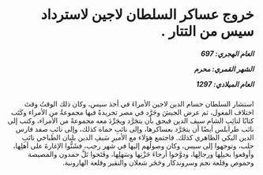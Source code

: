 <h1 dir="rtl">خروج عساكر السلطان لاجين لاسترداد سيس من التتار .</h1>

<h5 dir="rtl">العام الهجري:  697

الشهر القمري: محرم

العام الميلادي: 1297</h5>

<p dir="rtl">استشار السلطان حسام الدين لاجين الأمراءَ في أخذ سيس، وكان ذلك الوقتُ وقتَ اختلاف المغول، ثم عرض الجيشَ وجَرَّد في مصر تجريدةً فيها مجموعةٌ من الأمراء وكَتَب كتابًا لنائِبِ الشام سيف الدين قبجق بأن يتجَرَّد ويجَرِّدَ معه مجموعةً من الأمراء، وكتب إلى نائب طرابلس أيضًا أن يتجَرَّد بعساكرها، وإلى نائبِ حماة كذلك، وإلى نائبِ صفد فارس الدين اليكي الظاهري كذلك. فاجتمع هؤلاء مع الأميرِ سَيفِ الدين بلبان الطباخي نائبِ حلب، وتوجهوا إلى سيس، وكان وصولُهم إليها في شهر رجب، فشَنُّوا الإغارةَ على أهلِها، وأوقعوا بخيلِها ورجالِها، ودوَّخوا أرجاءَ حَزْنِها وسَهلِها، وفَتَحوا تَلَّ حمدون والمصيصة وحموص وقلعة نجم وسروندكار وحَجَر شعلان والنقير وقلعة الهارونية.</p></br>
